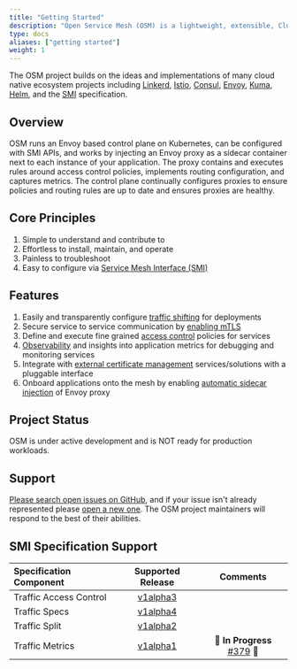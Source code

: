```yaml
---
title: "Getting Started"
description: "Open Service Mesh (OSM) is a lightweight, extensible, Cloud Native service mesh that allows users to uniformly manage, secure, and get out-of-the-box observability features for highly dynamic microservice environments."
type: docs
aliases: ["getting started"]
weight: 1
---
```


The OSM project builds on the ideas and implementations of many cloud native ecosystem projects including [Linkerd](https://github.com/linkerd/linkerd), [Istio](https://github.com/istio/istio), [Consul](https://github.com/hashicorp/consul), [Envoy](https://github.com/envoyproxy/envoy), [Kuma](https://github.com/kumahq/kuma), [Helm](https://github.com/helm/helm), and the [SMI](https://github.com/servicemeshinterface/smi-spec) specification.

## Overview

OSM runs an Envoy based control plane on Kubernetes, can be configured with SMI APIs, and works by injecting an Envoy proxy as a sidecar container next to each instance of your application. The proxy contains and executes rules around access control policies, implements routing configuration, and captures metrics. The control plane continually configures proxies to ensure policies and routing rules are up to date and ensures proxies are healthy.

## Core Principles

1. Simple to understand and contribute to
1. Effortless to install, maintain, and operate
1. Painless to troubleshoot
1. Easy to configure via [Service Mesh Interface (SMI)](https://github.com/servicemeshinterface/smi-spec/blob/master/SPEC_LATEST_STABLE.md)

## Features

1. Easily and transparently configure [traffic shifting](https://github.com/servicemeshinterface/smi-spec/blob/v0.6.0/apis/traffic-split/v1alpha2/traffic-split.md) for deployments
1. Secure service to service communication by [enabling mTLS](https://github.com/openservicemesh/osm/blob/release-v0.8/docs/patterns/certificates.md)
1. Define and execute fine grained [access control](https://github.com/servicemeshinterface/smi-spec/blob/v0.6.0/apis/traffic-access/v1alpha3/traffic-access.md) policies for services
1. [Observability](https://github.com/openservicemesh/osm/blob/release-v0.8/docs/patterns/observability/README.md) and insights into application metrics for debugging and monitoring services
1. Integrate with [external certificate management](https://github.com/openservicemesh/osm/blob/release-v0.8/docs/patterns/certificates.md) services/solutions with a pluggable interface
1. Onboard applications onto the mesh by enabling [automatic sidecar injection](https://github.com/openservicemesh/osm/blob/release-v0.8/docs/patterns/sidecar_injection.md) of Envoy proxy

## Project Status

OSM is under active development and is NOT ready for production workloads.

## Support

[Please search open issues on GitHub](https://github.com/openservicemesh/osm/issues), and if your issue isn't already represented please [open a new one](https://github.com/openservicemesh/osm/issues/new/choose). The OSM project maintainers will respond to the best of their abilities.

## SMI Specification Support

| Specification Component |                                                     Supported Release                                                     |                                    Comments                                     |
| :---------------------- | :-----------------------------------------------------------------------------------------------------------------------: | :-----------------------------------------------------------------------------: |
| Traffic Access Control  |  [v1alpha3](https://github.com/servicemeshinterface/smi-spec/blob/v0.6.0/apis/traffic-access/v1alpha3/traffic-access.md)  |                                                                                 |
| Traffic Specs           |   [v1alpha4](https://github.com/servicemeshinterface/smi-spec/blob/v0.6.0/apis/traffic-specs/v1alpha4/traffic-specs.md)   |                                                                                 |
| Traffic Split           |   [v1alpha2](https://github.com/servicemeshinterface/smi-spec/blob/v0.6.0/apis/traffic-split/v1alpha2/traffic-split.md)   |                                                                                 |
| Traffic Metrics         | [v1alpha1](https://github.com/servicemeshinterface/smi-spec/blob/v0.6.0/apis/traffic-metrics/v1alpha1/traffic-metrics.md) | 🚧 **In Progress** [#379](https://github.com/openservicemesh/osm/issues/379) 🚧 |
